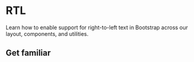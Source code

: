 # RTL

Learn how to enable support for right-to-left text in Bootstrap across our layout, components, and utilities.

## Get familiar

